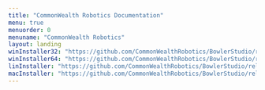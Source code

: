 ```yaml
---
title: "CommonWealth Robotics Documentation"
menu: true
menuorder: 0
menuname: "CommonWealth Robotics"
layout: landing
winInstaller32: "https://github.com/CommonWealthRobotics/BowlerStudio/releases/download/0.27.6/Windows-32-BowlerStudio-0.27.6.exe"
winInstaller64: "https://github.com/CommonWealthRobotics/BowlerStudio/releases/download/0.27.6/Windows-64-BowlerStudio-0.27.6.exe"
linInstaller: "https://github.com/CommonWealthRobotics/BowlerStudio/releases/download/0.27.6/Ubuntu-BowlerStudio-0.27.6.deb"
macInstaller: "https://github.com/CommonWealthRobotics/BowlerStudio/releases/download/0.27.6/MacOSX-BowlerStudio-0.27.6.zip"
---
```


